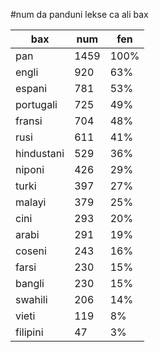 #num da panduni lekse ca ali bax

| bax | num | fen |
|-----|-----|-----|
| pan | 1459 | 100% |
| engli | 920 | 63% |
| espani | 781 | 53% |
| portugali | 725 | 49% |
| fransi | 704 | 48% |
| rusi | 611 | 41% |
| hindustani | 529 | 36% |
| niponi | 426 | 29% |
| turki | 397 | 27% |
| malayi | 379 | 25% |
| cini | 293 | 20% |
| arabi | 291 | 19% |
| coseni | 243 | 16% |
| farsi | 230 | 15% |
| bangli | 230 | 15% |
| swahili | 206 | 14% |
| vieti | 119 | 8% |
| filipini | 47 | 3% |

